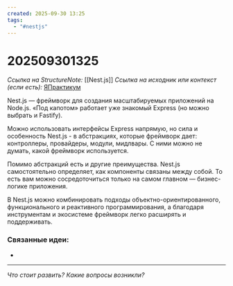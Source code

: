 ```yaml
---
created: 2025-09-30 13:25
tags:
  - "#nestjs"
---
```

# 202509301325
*Ссылка на StructureNote:* [[Nest.js]]
*Ссылка на исходник или контекст (если есть):* [ЯПрактикум](https://practicum.yandex.ru/trainer/backend-nodejs/lesson/eebc8289-4443-4217-a233-1dc0b8c97b1a/)

Nest.js — фреймворк для создания масштабируемых приложений на Node.js. «Под капотом» работает уже знакомый Express (но можно выбрать и Fastify).

Можно использовать интерфейсы Express напрямую, но сила и особенность Nest.js - в абстракциях, которые фреймворк дает: контроллеры, провайдеры, модули, мидлвары. С ними можно не думать, какой фреймворк используется.

Помимо абстракций есть и другие преимущества. Nest.js самостоятельно определяет, как компоненты связаны между собой. То есть вам можно сосредоточиться только на самом главном — бизнес-логике приложения.

В Nest.js можно комбинировать подходы объектно-ориентированного, функционального и реактивного программирования, а благодаря инструментам и экосистеме фреймворк легко расширять и поддерживать.
### Связанные идеи:
* 
---

*Что стоит развить? Какие вопросы возникли?*